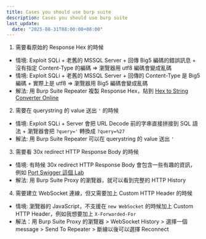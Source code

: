 ```yaml
---
title: Cases you should use burp suite
description: Cases you should use burp suite
last_update:
  date: "2025-08-31T08:00:00+08:00"
---
```


1. 需要看原始的 Response Hex 的時候

- 情境: Exploit SQLi + 老舊的 MSSQL Server + 回傳 Big5 編碼的錯誤訊息 + 沒有指定 Content-Type 的編碼 => 瀏覽器用 utf8 編碼會變成亂碼
- 情境: Exploit SQLi + 老舊的 MSSQL Server + 回傳的 Content-Type 是 Big5 編碼 + 實際上是 utf8 => 瀏覽器用 Big5 編碼會變成亂碼
- 解法: 用 Burp Suite Repeater 複製 Response Hex，貼到 [Hex to String Converter Online](https://www.hextostring.com/)

2. 需要在 querystring 的 value 送出 `'` 的時候

- 情境: Exploit SQLi + Server 會把 URL Decode 前的字串直接拼接到 SQL 語法 + 瀏覽器會把 `?query='` 轉換成 `?query=%27`
- 解法: 用 Burp Suite Repeater 可以在 querystring 的 value 送出 `'`

3. 需要看 30x redirect HTTP Response Body 的時候

- 情境: 有時候 30x redirect HTTP Response Body 會包含一些有趣的資訊，例如 [Port Swigger 這個 Lab](../port-swigger/access-control.md#lab-user-id-controlled-by-request-parameter-with-data-leakage-in-redirect)
- 解法: 用 Burp Suite Proxy 的瀏覽器，就可以看到完整的 HTTP History

4. 需要建立 WebSocket 連線，但又需要加上 Custom HTTP Header 的時候

- 情境: 瀏覽器的 JavaScript，不支援在 `new WebSocket` 的時候加上 Custom HTTP Header，例如我想要加上 `X-Forwarded-For`
- 解法：用 Burp Suite Proxy 的瀏覽器 > WebSocket History > 選擇一個 message > Send To Repeater > 斷線以後可以選擇 Reconnect
